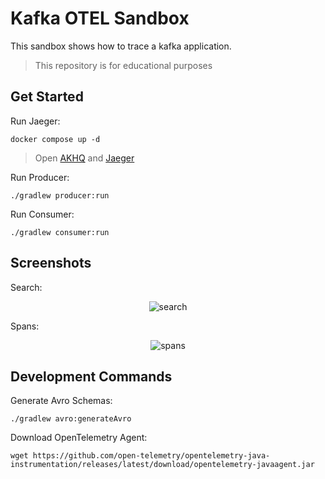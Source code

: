 # Kafka OTEL Sandbox

This sandbox shows how to trace a kafka application.

> This repository is for educational purposes

## Get Started

Run Jaeger:

```shell
docker compose up -d
```

> Open [AKHQ](http://localhost:8080/) and [Jaeger](http://localhost:16686/)

Run Producer:

```shell
./gradlew producer:run
```

Run Consumer:

```shell
./gradlew consumer:run
```

## Screenshots

Search:

<p align="center">
<img alt="search" src="https://raw.githubusercontent.com/sauljabin/kafka-opentelemetry-sandbox/main/screenshots/search.png">
</p>

Spans:

<p align="center">
<img alt="spans" src="https://raw.githubusercontent.com/sauljabin/kafka-opentelemetry-sandbox/main/screenshots/spans.png">
</p>

## Development Commands

Generate Avro Schemas:

```shell
./gradlew avro:generateAvro
```

Download OpenTelemetry Agent:

```shell
wget https://github.com/open-telemetry/opentelemetry-java-instrumentation/releases/latest/download/opentelemetry-javaagent.jar
```